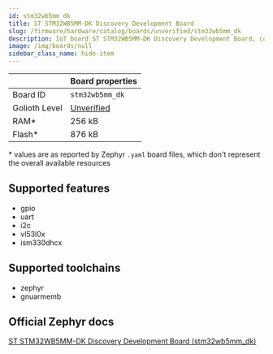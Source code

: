 ```yaml
---
id: stm32wb5mm_dk
title: ST STM32WB5MM-DK Discovery Development Board
slug: /firmware/hardware/catalog/boards/unverified/stm32wb5mm_dk
description: IoT board ST STM32WB5MM-DK Discovery Development Board, compatible with Golioth at unverified level.
image: /img/boards/null
sidebar_class_name: hide-item
---
```


[//]: # (This is an auto-generated file, do not edit! Changes to it will be lost upon re-generation)



|                | Board properties     |
| -------------  | -------------------- |
| Board ID       | `stm32wb5mm_dk` |
| Golioth Level  | [Unverified](/firmware/hardware#unverified-boards) |
| RAM*           | 256 kB |
| Flash*         | 876 kB |

\* values are as reported by Zephyr `.yaml` board files, which don't represent the overall available resources



## Supported features

* gpio
* uart
* i2c
* vl53l0x
* ism330dhcx

## Supported toolchains

* zephyr
* gnuarmemb

## Official Zephyr docs

[ST STM32WB5MM-DK Discovery Development Board (stm32wb5mm_dk)](https://docs.zephyrproject.org/latest/boards/st/stm32wb5mm_dk/doc/index.html)
